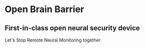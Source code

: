 # Open Brain Barrier
## First-in-class open neural security device

Let's Stop Remote Neural Monitoring together
